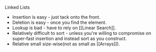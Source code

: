 Linked Lists
- Insertion is easy -  just tack onto the front.
- Deletion is easy - once you find the element.
- Lookup is bad - have to rely on [[Linear Search]].
- Relatively difficult to sort - unless you're willing to compromise on super-fast insertion and instead sort as you construct.
- Relative small size-wise(not as small as [[Arrays]]).

